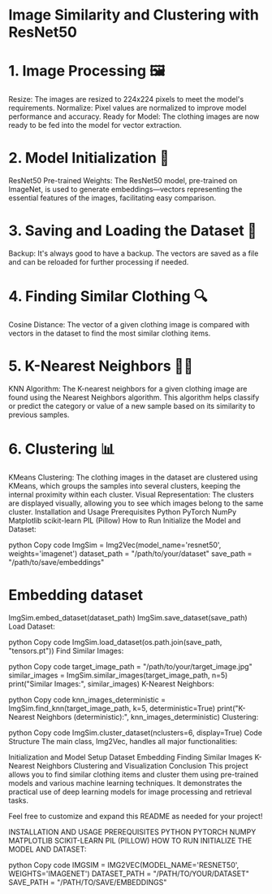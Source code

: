 # Image Similarity and Clustering with ResNet50

# 1. Image Processing 🖼️
Resize: The images are resized to 224x224 pixels to meet the model's requirements.
Normalize: Pixel values are normalized to improve model performance and accuracy.
Ready for Model: The clothing images are now ready to be fed into the model for vector extraction.
# 2. Model Initialization 🧠
ResNet50 Pre-trained Weights: The ResNet50 model, pre-trained on ImageNet, is used to generate embeddings—vectors representing the essential features of the images, facilitating easy comparison.
# 3. Saving and Loading the Dataset 💾
Backup: It's always good to have a backup. The vectors are saved as a file and can be reloaded for further processing if needed.
# 4. Finding Similar Clothing 🔍
Cosine Distance: The vector of a given clothing image is compared with vectors in the dataset to find the most similar clothing items.
# 5. K-Nearest Neighbors 🧑‍🏫
KNN Algorithm: The K-nearest neighbors for a given clothing image are found using the Nearest Neighbors algorithm. This algorithm helps classify or predict the category or value of a new sample based on its similarity to previous samples.
# 6. Clustering 📊
KMeans Clustering: The clothing images in the dataset are clustered using KMeans, which groups the samples into several clusters, keeping the internal proximity within each cluster.
Visual Representation: The clusters are displayed visually, allowing you to see which images belong to the same cluster.
Installation and Usage
Prerequisites
Python
PyTorch
NumPy
Matplotlib
scikit-learn
PIL (Pillow)
How to Run
Initialize the Model and Dataset:

python
Copy code
ImgSim = Img2Vec(model_name='resnet50', weights='imagenet')
dataset_path = "/path/to/your/dataset"
save_path = "/path/to/save/embeddings"

# Embedding dataset
ImgSim.embed_dataset(dataset_path)
ImgSim.save_dataset(save_path)
Load Dataset:

python
Copy code
ImgSim.load_dataset(os.path.join(save_path, "tensors.pt"))
Find Similar Images:

python
Copy code
target_image_path = "/path/to/your/target_image.jpg"
similar_images = ImgSim.similar_images(target_image_path, n=5)
print("Similar Images:", similar_images)
K-Nearest Neighbors:

python
Copy code
knn_images_deterministic = ImgSim.find_knn(target_image_path, k=5, deterministic=True)
print("K-Nearest Neighbors (deterministic):", knn_images_deterministic)
Clustering:

python
Copy code
ImgSim.cluster_dataset(nclusters=6, display=True)
Code Structure
The main class, Img2Vec, handles all major functionalities:

Initialization and Model Setup
Dataset Embedding
Finding Similar Images
K-Nearest Neighbors
Clustering and Visualization
Conclusion
This project allows you to find similar clothing items and cluster them using pre-trained models and various machine learning techniques. It demonstrates the practical use of deep learning models for image processing and retrieval tasks.

Feel free to customize and expand this README as needed for your project!

INSTALLATION AND USAGE
PREREQUISITES
PYTHON
PYTORCH
NUMPY
MATPLOTLIB
SCIKIT-LEARN
PIL (PILLOW)
HOW TO RUN
INITIALIZE THE MODEL AND DATASET:

python
Copy code
IMGSIM = IMG2VEC(MODEL_NAME='RESNET50', WEIGHTS='IMAGENET')
DATASET_PATH = "/PATH/TO/YOUR/DATASET"
SAVE_PATH = "/PATH/TO/SAVE/EMBEDDINGS"

